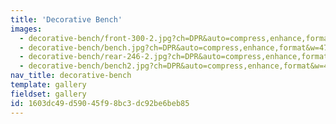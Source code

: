```yaml
---
title: 'Decorative Bench'
images:
  - decorative-bench/front-300-2.jpg?ch=DPR&auto=compress,enhance,format&sharp=30&w=475&h=300
  - decorative-bench/bench.jpg?ch=DPR&auto=compress,enhance,format&w=475&h=475
  - decorative-bench/rear-246-2.jpg?ch=DPR&auto=compress,enhance,format&sharp=30&w=475&h=300
  - decorative-bench/bench2.jpg?ch=DPR&auto=compress,enhance,format&w=475&h=475
nav_title: decorative-bench
template: gallery
fieldset: gallery
id: 1603dc49-d590-45f9-8bc3-dc92be6beb85
---
```

